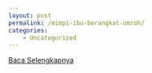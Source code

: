 ```yaml
---
layout: post
permalink: /mimpi-ibu-berangkat-umroh/
categories:
    - Uncategorized
---
```


[Baca Selengkapnya](/04)
